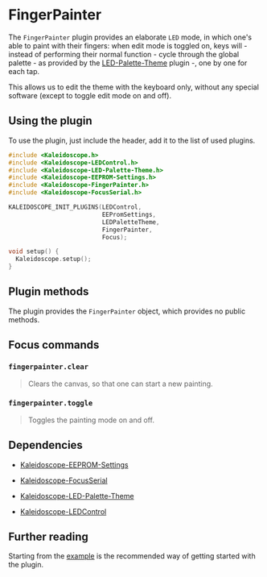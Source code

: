 # FingerPainter

The `FingerPainter` plugin provides an elaborate `LED` mode, in which one's able
to paint with their fingers: when edit mode is toggled on, keys will - instead
of performing their normal function - cycle through the global palette - as
provided by the [LED-Palette-Theme][plugin:l-p-t] plugin -, one by one for each tap.

This allows us to edit the theme with the keyboard only, without any special
software (except to toggle edit mode on and off).

## Using the plugin

To use the plugin, just include the header, add it to the list of used plugins.

```c++
#include <Kaleidoscope.h>
#include <Kaleidoscope-LEDControl.h>
#include <Kaleidoscope-LED-Palette-Theme.h>
#include <Kaleidoscope-EEPROM-Settings.h>
#include <Kaleidoscope-FingerPainter.h>
#include <Kaleidoscope-FocusSerial.h>

KALEIDOSCOPE_INIT_PLUGINS(LEDControl,
                          EEPromSettings,
                          LEDPaletteTheme,
                          FingerPainter,
                          Focus);

void setup() {
  Kaleidoscope.setup();
}
```

## Plugin methods

The plugin provides the `FingerPainter` object, which provides no public methods.

## Focus commands

### `fingerpainter.clear`

> Clears the canvas, so that one can start a new painting.

### `fingerpainter.toggle`

> Toggles the painting mode on and off.

## Dependencies

* [Kaleidoscope-EEPROM-Settings](Kaleidoscope-EEPROM-Settings.md)
* [Kaleidoscope-FocusSerial](Kaleidoscope-FocusSerial.md)
* [Kaleidoscope-LED-Palette-Theme][plugin:l-p-t]
* [Kaleidoscope-LEDControl](Kaleidoscope-LEDControl.md)

  [plugin:l-p-t]: Kaleidoscope-LED-Palette-Theme.md

## Further reading

Starting from the [example][plugin:example] is the recommended way of getting
started with the plugin.

  [plugin:example]: /examples/LEDs/FingerPainter/FingerPainter.ino
